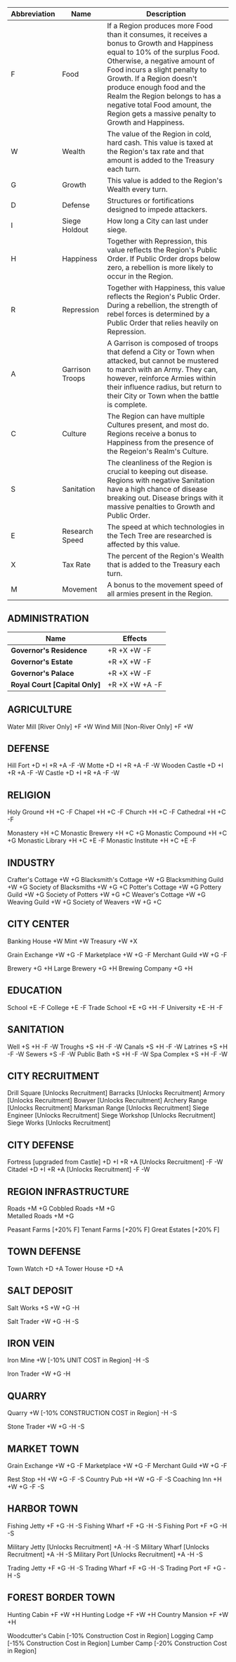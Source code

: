 Abbreviation | Name | Description
------------ | ------------ | -------------
F | Food | If a Region produces more Food than it consumes, it receives a bonus to Growth and Happiness equal to 10% of the surplus Food. Otherwise, a negative amount of Food incurs a slight penalty to Growth. If a Region doesn't produce enough food and the Realm the Region belongs to has a negative total Food amount, the Region gets a massive penalty to Growth and Happiness.
W | Wealth | The value of the Region in cold, hard cash. This value is taxed at the Region's tax rate and that amount is added to the Treasury each turn.
G | Growth | This value is added to the Region's Wealth every turn.
D | Defense | Structures or fortifications designed to impede attackers.
I | Siege Holdout | How long a City can last under siege.
H | Happiness | Together with Repression, this value reflects the Region's Public Order. If Public Order drops below zero, a rebellion is more likely to occur in the Region.
R | Repression | Together with Happiness, this value reflects the Region's Public Order. During a rebellion, the strength of rebel forces is determined by a Public Order that relies heavily on Repression.
A | Garrison Troops | A Garrison is composed of troops that defend a City or Town when attacked, but cannot be mustered to march with an Army. They can, however, reinforce Armies within their influence radius, but return to their City or Town when the battle is complete.
C | Culture | The Region can have multiple Cultures present, and most do. Regions receive a bonus to Happiness from the presence of the Regeion's Realm's Culture.
S | Sanitation | The cleanliness of the Region is crucial to keeping out disease. Regions with negative Sanitation have a high chance of disease breaking out. Disease brings with it massive penalties to Growth and Public Order.
E | Research Speed | The speed at which technologies in the Tech Tree are researched is affected by this value.
X | Tax Rate | The percent of the Region's Wealth that is added to the Treasury each turn.
M | Movement | A bonus to the movement speed of all armies present in the Region.

## ADMINISTRATION

Name | Effects
------------ | -------------
**Governor's Residence** | +R +X +W -F
**Governor's Estate** | +R +X +W -F
**Governor's Palace** | +R +X +W -F
**Royal Court [Capital Only]** | +R +X +W +A -F

## AGRICULTURE

Water Mill [River Only]
+F +W
Wind Mill [Non-River Only]
+F +W

## DEFENSE

Hill Fort
+D +I +R +A
-F -W
  Motte
  +D +I +R +A
  -F -W
    Wooden Castle
	+D +I +R +A
	-F -W
	  Castle
	  +D +I +R +A
	  -F -W

## RELIGION

Holy Ground
+H +C
-F
  Chapel
  +H +C
  -F
    Church
	+H +C
	-F
      Cathedral
	  +H +C
	  -F

Monastery
+H +C
  Monastic Brewery
  +H +C +G
    Monastic Compound
	+H +C +G
  Monastic Library
  +H +C +E
  -F
    Monastic Institute
	+H +C +E
	-F

## INDUSTRY

Crafter's Cottage
+W +G
  Blacksmith's Cottage
  +W +G
    Blacksmithing Guild
	+W +G
	  Society of Blacksmiths
	  +W +G +C
  Potter's Cottage
  +W +G
    Pottery Guild
	+W +G
	  Society of Potters
	  +W +G +C
  Weaver's Cottage
  +W +G
    Weaving Guild
	+W +G
	  Society of Weavers
	  +W +G +C

## CITY CENTER

Banking House
+W
  Mint
  +W
    Treasury
	+W +X

Grain Exchange
+W +G
-F
  Marketplace
  +W +G
  -F
    Merchant Guild
	+W +G
    -F
	
Brewery
+G +H
  Large Brewery
  +G +H
    Brewing Company
	+G +H

## EDUCATION

School
+E
-F
  College
  +E
  -F
    Trade School
	+E +G +H
	-F
    University
	+E
	-H -F

## SANITATION
Well
+S +H
-F -W
  Troughs
  +S +H
  -F -W
    Canals
	+S +H
    -F -W
  Latrines
  +S +H
  -F -W
    Sewers
	+S
    -F -W
  Public Bath
  +S +H
  -F -W
    Spa Complex
	+S +H
    -F -W
	
## CITY RECRUITMENT

Drill Square
[Unlocks Recruitment]
  Barracks
  [Unlocks Recruitment]
    Armory
	[Unlocks Recruitment]
Bowyer
[Unlocks Recruitment]
  Archery Range
  [Unlocks Recruitment]
    Marksman Range
	[Unlocks Recruitment]
Siege Engineer
[Unlocks Recruitment]
  Siege Workshop
  [Unlocks Recruitment]
    Siege Works
	[Unlocks Recruitment]

## CITY DEFENSE

Fortress [upgraded from Castle]
+D +I +R +A [Unlocks Recruitment]
-F -W
  Citadel
  +D +I +R +A [Unlocks Recruitment]
  -F -W

## REGION INFRASTRUCTURE

Roads
+M +G
  Cobbled Roads
  +M +G  
    Metalled Roads
	+M +G

Peasant Farms
[+20% F]
  Tenant Farms
  [+20% F]
    Great Estates
	[+20% F]

## TOWN DEFENSE

Town Watch
+D +A
  Tower House
  +D +A

## SALT DEPOSIT

Salt Works
+S +W +G
-H

Salt Trader
+W +G
-H -S

## IRON VEIN

Iron Mine
+W [-10% UNIT COST in Region]
-H -S

Iron Trader
+W +G
-H

## QUARRY

Quarry
+W [-10% CONSTRUCTION COST in Region]
-H -S

Stone Trader
+W +G
-H -S

## MARKET TOWN

Grain Exchange
+W +G
-F
  Marketplace
  +W +G
  -F
    Merchant Guild
	+W +G
	-F

Rest Stop
+H +W +G
-F -S
  Country Pub
  +H +W +G
  -F -S
    Coaching Inn
	+H +W +G
    -F -S

## HARBOR TOWN

Fishing Jetty
+F +G
-H -S
  Fishing Wharf
  +F +G
  -H -S
    Fishing Port
	+F +G
	-H -S

Military Jetty
[Unlocks Recruitment] +A
-H -S
  Military Wharf
  [Unlocks Recruitment] +A
  -H -S
    Military Port
	[Unlocks Recruitment] +A
	-H -S


Trading Jetty
+F +G
-H -S
  Trading Wharf
  +F +G
  -H -S
    Trading Port
	+F +G
	-H -S


## FOREST BORDER TOWN

Hunting Cabin
+F +W +H
  Hunting Lodge
  +F +W +H
    Country Mansion
	+F +W +H

Woodcutter's Cabin
[-10% Construction Cost in Region]
  Logging Camp
  [-15% Construction Cost in Region]
    Lumber Camp
	[-20% Construction Cost in Region]

